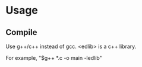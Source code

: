 # Usage

## Compile

Use g++/c++ instead of gcc. \<edlib\> is a c++ library. 

For example, "$g++ *.c -o main -ledlib"